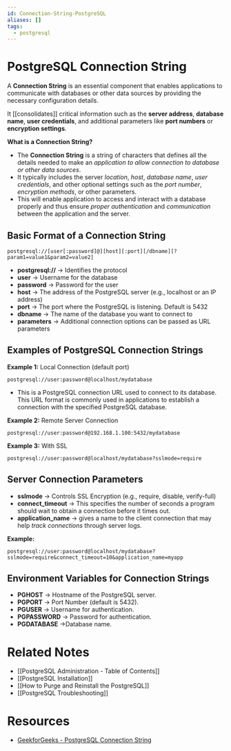 ```yaml
---
id: Connection-String-PostgreSQL
aliases: []
tags:
  - postgresql
---
```


# PostgreSQL Connection String

A **Connection String** is an essential component that enables applications to communicate with databases or other data sources by providing the necessary configuration details.

It [[consolidates]] critical information such as the **server address**, **database name**, **user credentials**, and additional parameters like **port numbers** or **encryption settings**.

**What is a Connection String?**

- The **Connection String** is a string of characters that defines all the details needed to make an _application to allow connection to database or other data sources_.
- It typically includes the server _location_, _host_, _database name_, _user credentials_, and other optional settings such as the _port number_, _encryption methods_, or other parameters.
- This will enable application to access and interact with a database properly and thus ensure _proper authentication_ and _communication_ between the application and the server.

## Basic Format of a Connection String

```
postgresql://[user[:password]@][host][:port][/dbname][?param1=value1&param2=value2]
```

- **postgresql://** -> Identifies the protocol
- **user** -> Username for the database
- **password** -> Password for the user
- **host** -> The address of the PostgreSQL server (e.g., localhost or an IP address)
- **port** -> The port where the PostgreSQL is listening. Default is 5432
- **dbname** -> The name of the database you want to connect to
- **parameters** -> Additional connection options can be passed as URL parameters

## Examples of PostgreSQL Connection Strings

**Example 1:** Local Connection (default port)

```
postgresql://user:password@localhost/mydatabase
```

- This is a PostgreSQL connection URL used to connect to its database. This URL format is commonly used in applications to establish a connection with the specified PostgreSQL database.

**Example 2:** Remote Server Connection

```
postgresql://user:password@192.168.1.100:5432/mydatabase
```

**Example 3:** With SSL

```
postgresql://user:password@localhost/mydatabase?sslmode=require
```

## Server Connection Parameters

- **sslmode** -> Controls SSL Encryption (e.g., require, disable, verify-full)
- **connect_timeout** -> This specifies the number of seconds a program should wait to obtain a connection before it times out.
- **application_name** -> gives a name to the client connection that may help _track connections_ through server logs.

**Example:**

```
postgresql://user:password@localhost/mydatabase?
sslmode=require&connect_timeout=10&application_name=myapp
```

## Environment Variables for Connection Strings

- **PGHOST** -> Hostname of the PostgreSQL server.
- **PGPORT** -> Port Number (default is 5432).
- **PGUSER** -> Username for authentication.
- **PGPASSWORD** -> Password for authentication.
- **PGDATABASE** ->Database name.

# Related Notes

- [[PostgreSQL Administration - Table of Contents]]
- [[PostgreSQL Installation]]
- [[How to Purge and Reinstall the PostgreSQL]]
- [[PostgreSQL Troubleshooting]]

# Resources

- [GeekforGeeks - PostgreSQL Connection String](https://www.geeksforgeeks.org/postgresql/postgresql-connection-string/)
